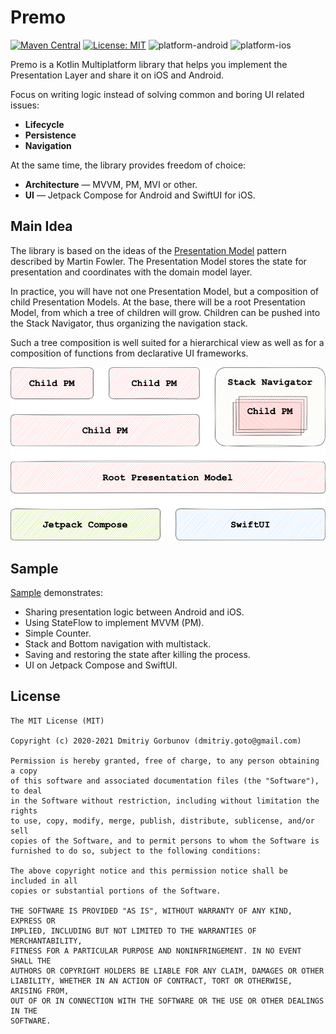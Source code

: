 # Premo

[![Maven Central](https://img.shields.io/maven-central/v/me.dmdev.premo/premo)](https://repo1.maven.org/maven2/me/dmdev/premo/premo/1.0.0-alpha.01)
[![License: MIT](https://img.shields.io/github/license/dmdevgo/premo?color=yellow)](https://github.com/dmdevgo/Premo/blob/master/LICENSE)
![platform-android](https://img.shields.io/badge/platform-android-green)
![platform-ios](https://img.shields.io/badge/platform-ios-lightgrey)

Premo is a Kotlin Multiplatform library that helps you implement the Presentation Layer and share it on iOS and Android. 

Focus on writing logic instead of solving common and boring UI related issues:
- **Lifecycle**
- **Persistence**
- **Navigation**

At the same time, the library provides freedom of choice:
- **Architecture** — MVVM, PM, MVI or other.
- **UI** — Jetpack Compose for Android and SwiftUI for iOS.

## Main Idea

The library is based on the ideas of the [Presentation Model](https://martinfowler.com/eaaDev/PresentationModel.html) pattern described by Martin Fowler.
The Presentation Model stores the state for presentation and coordinates with the domain model layer.

In practice, you will have not one Presentation Model, but a composition of child Presentation Models.
At the base, there will be a root Presentation Model, from which a tree of children will grow.
Children can be pushed into the Stack Navigator, thus organizing the navigation stack.

Such a tree composition is well suited for a hierarchical view as well as for a composition of functions from declarative UI frameworks.

<img src="/docs/images/premo_diagram.png" width="600px">

## Sample

[Sample](https://github.com/dmdevgo/Premo/tree/master/sample) demonstrates:
- Sharing presentation logic between Android and iOS.
- Using StateFlow to implement MVVM (PM).
- Simple Counter.
- Stack and Bottom navigation with multistack.
- Saving and restoring the state after killing the process.
- UI on Jetpack Compose and SwiftUI.

## License

```
The MIT License (MIT)

Copyright (c) 2020-2021 Dmitriy Gorbunov (dmitriy.goto@gmail.com)

Permission is hereby granted, free of charge, to any person obtaining a copy
of this software and associated documentation files (the "Software"), to deal
in the Software without restriction, including without limitation the rights
to use, copy, modify, merge, publish, distribute, sublicense, and/or sell
copies of the Software, and to permit persons to whom the Software is
furnished to do so, subject to the following conditions:

The above copyright notice and this permission notice shall be included in all
copies or substantial portions of the Software.

THE SOFTWARE IS PROVIDED "AS IS", WITHOUT WARRANTY OF ANY KIND, EXPRESS OR
IMPLIED, INCLUDING BUT NOT LIMITED TO THE WARRANTIES OF MERCHANTABILITY,
FITNESS FOR A PARTICULAR PURPOSE AND NONINFRINGEMENT. IN NO EVENT SHALL THE
AUTHORS OR COPYRIGHT HOLDERS BE LIABLE FOR ANY CLAIM, DAMAGES OR OTHER
LIABILITY, WHETHER IN AN ACTION OF CONTRACT, TORT OR OTHERWISE, ARISING FROM,
OUT OF OR IN CONNECTION WITH THE SOFTWARE OR THE USE OR OTHER DEALINGS IN THE
SOFTWARE.
```
